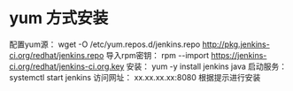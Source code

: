 <!--
 * @Author: wjn
 * @Date: 2020-09-24 10:08:54
 * @LastEditors: wjn
 * @LastEditTime: 2020-09-24 10:55:41
-->
# yum 方式安装

配置yum源：
wget  -O  /etc/yum.repos.d/jenkins.repo  http://pkg.jenkins-ci.org/redhat/jenkins.repo
导入rpm密钥：
rpm  --import  https://jenkins-ci.org/redhat/jenkins-ci.org.key
安装：
yum  -y  install  jenkins  java
启动服务：
systemctl  start  jenkins
访问网址：
xx.xx.xx.xx:8080
根据提示进行安装